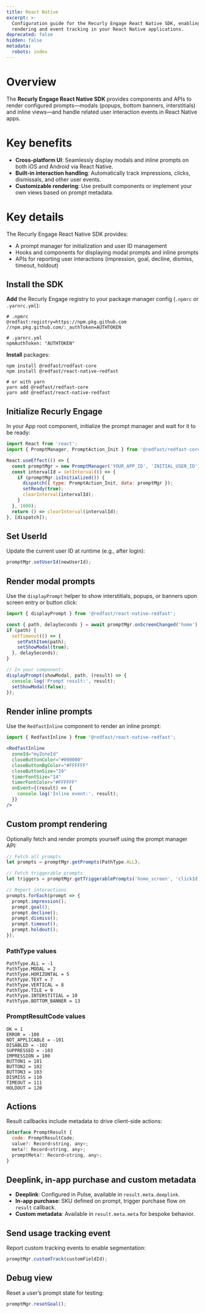 ```yaml
---
title: React Native
excerpt: >-
  Configuration guide for the Recurly Engage React Native SDK, enabling prompt
  rendering and event tracking in your React Native applications.
deprecated: false
hidden: false
metadata:
  robots: index
---
```

# Overview

The **Recurly Engage React Native SDK** provides components and APIs to render configured prompts—modals (popups, bottom banners, interstitials) and inline views—and handle related user interaction events in React Native apps.

# Key benefits

* **Cross-platform UI**: Seamlessly display modals and inline prompts on both iOS and Android via React Native.
* **Built-in interaction handling**: Automatically track impressions, clicks, dismissals, and other user events.
* **Customizable rendering**: Use prebuilt components or implement your own views based on prompt metadata.

# Key details

The Recurly Engage React Native SDK provides:

* A prompt manager for initialization and user ID management
* Hooks and components for displaying modal prompts and inline prompts
* APIs for reporting user interactions (impression, goal, decline, dismiss, timeout, holdout)

## Install the SDK

**Add** the Recurly Engage registry to your package manager config (`.npmrc` or `.yarnrc.yml`):

```text
# .npmrc
@redfast:registry=https://npm.pkg.github.com
//npm.pkg.github.com/:_authToken=AUTHTOKEN

# .yarnrc.yml
npmAuthToken: "AUTHTOKEN"
```

**Install** packages:

```shell
npm install @redfast/redfast-core
npm install @redfast/react-native-redfast

# or with yarn
yarn add @redfast/redfast-core
yarn add @redfast/react-native-redfast
```

## Initialize Recurly Engage

In your App root component, initialize the prompt manager and wait for it to be ready:

```javascript
import React from 'react';
import { PromptManager, PromptAction_Init } from '@redfast/redfast-core';

React.useEffect(() => {
  const promptMgr = new PromptManager('YOUR_APP_ID', 'INITIAL_USER_ID');
  const intervalId = setInterval(() => {
    if (promptMgr.isInitialized()) {
      dispatch({ type: PromptAction_Init, data: promptMgr });
      setReady(true);
      clearInterval(intervalId);
    }
  }, 1000);
  return () => clearInterval(intervalId);
}, [dispatch]);
```

## Set UserId

Update the current user ID at runtime (e.g., after login):

```javascript
promptMgr.setUserId(newUserId);
```

## Render modal prompts

Use the `displayPrompt` helper to show interstitials, popups, or banners upon screen entry or button click:

```javascript
import { displayPrompt } from '@redfast/react-native-redfast';

const { path, delaySeconds } = await promptMgr.onScreenChanged('home');
if (path) {
  setTimeout(() => {
    setPathItem(path);
    setShowModal(true);
  }, delaySeconds);
}

// In your component:
displayPrompt(showModal, path, (result) => {
  console.log('Prompt result:', result);
  setShowModal(false);
});
```

## Render inline prompts

Use the `RedfastInline` component to render an inline prompt:

```jsx
import { RedfastInline } from '@redfast/react-native-redfast';

<RedfastInline
  zoneId="myZoneId"
  closeButtonColor="#000000"
  closeButtonBgColor="#FFFFFF"
  closeButtonSize="20"
  timerFontSize="14"
  timerFontColor="#FFFFFF"
  onEvent={(result) => {
    console.log('Inline event:', result);
  }}
/>
```

## Custom prompt rendering

Optionally fetch and render prompts yourself using the prompt manager API:

```javascript
// Fetch all prompts
let prompts = promptMgr.getPrompts(PathType.ALL);

// Fetch triggerable prompts
let triggers = promptMgr.getTriggerablePrompts('home_screen', 'clickId', PathType.ALL);

// Report interactions
prompts.forEach(prompt => {
  prompt.impression();
  prompt.goal();
  prompt.decline();
  prompt.dismiss();
  prompt.timeout();
  prompt.holdout();
});
```

### PathType values

```text
PathType.ALL = -1
PathType.MODAL = 2
PathType.HORIZONTAL = 5
PathType.TEXT = 7
PathType.VERTICAL = 8
PathType.TILE = 9
PathType.INTERSTITIAL = 10
PathType.BOTTOM_BANNER = 13
```

### PromptResultCode values

```text
OK = 1
ERROR = -100
NOT_APPLICABLE = -101
DISABLED = -102
SUPPRESSED = -103
IMPRESSION = 100
BUTTON1 = 101
BUTTON2 = 102
BUTTON3 = 103
DISMISS = 110
TIMEOUT = 111
HOLDOUT = 120
```

## Actions

Result callbacks include metadata to drive client-side actions:

```javascript
interface PromptResult {
  code: PromptResultCode;
  value?: Record<string, any>;
  meta?: Record<string, any>;
  promptMeta?: Record<string, any>;
}
```

## Deeplink, in-app purchase and custom metadata

* **Deeplink**: Configured in Pulse, available in `result.meta.deeplink`.
* **In-app purchase**: SKU defined on prompt, trigger purchase flow on `result` callback.
* **Custom metadata**: Available in `result.meta.meta` for bespoke behavior.

## Send usage tracking event

Report custom tracking events to enable segmentation:

```javascript
promptMgr.customTrack(customFieldId);
```

## Debug view

Reset a user’s prompt state for testing:

```javascript
promptMgr.resetGoal();
```